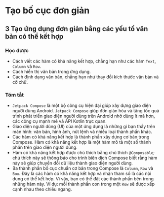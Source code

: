 Tạo bố cục đơn giản
=================

## 3 Tạo ứng dụng đơn giản bằng các yếu tố văn bản có thể kết hợp
### **Học được**
- Cách viết các hàm có khả năng kết hợp, chẳng hạn như các hàm `Text`, `Column` và `Row`.
- Cách hiển thị văn bản trong ứng dụng.
- Cách định dạng văn bản, chẳng hạn như thay đổi kích thước văn bản và cỡ chữ.

### **Tóm tắt**
- `Jetpack Compose` là một bộ công cụ hiện đại giúp xây dựng giao diện người dùng Android. `Jetpack Compose` giúp đơn giản hóa và tăng tốc quá trình phát triển giao diện người dùng trên Android nhờ dùng ít mã hơn, các công cụ mạnh mẽ và API Kotlin trực quan.
- Giao diện người dùng (UI) của một ứng dụng là những gì bạn thấy trên màn hình: văn bản, hình ảnh, nút lệnh và nhiều loại thành phần khác.
- Các hàm có khả năng kết hợp là thành phần xây dựng cơ bản trong Compose. Hàm có khả năng kết hợp là một hàm mô tả một số thành phần trên giao diện người dùng.
- Hàm có khả năng kết hợp được chú thích bằng chú thích `@Composable`; chú thích này sẽ thông báo cho trình biên dịch Compose biết rằng hàm này sẽ giúp chuyển đổi dữ liệu thành giao diện người dùng.
- Ba thành phần bố cục chuẩn cơ bản trong Compose là `Column`, `Row` và `Box`. Đây là các hàm có khả năng kết hợp và nhận tham số là các nội dung có thể kết hợp. Vì vậy, bạn có thể đặt các thành phần bên trong những hàm này. Ví dụ: mỗi thành phần con trong một `Row` sẽ được xếp cạnh nhau theo chiều ngang.

